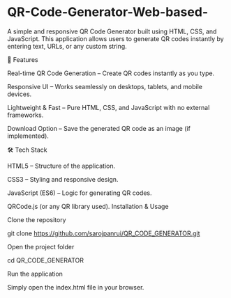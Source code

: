 # QR-Code-Generator-Web-based-
 A simple and responsive QR Code Generator built using HTML, CSS, and JavaScript. This application allows users to generate QR codes instantly by entering text, URLs, or any custom string.

🚀 Features

Real-time QR Code Generation – Create QR codes instantly as you type.

Responsive UI – Works seamlessly on desktops, tablets, and mobile devices.

Lightweight & Fast – Pure HTML, CSS, and JavaScript with no external frameworks.

Download Option – Save the generated QR code as an image (if implemented).

🛠️ Tech Stack

HTML5 – Structure of the application.

CSS3 – Styling and responsive design.

JavaScript (ES6) – Logic for generating QR codes.

QRCode.js (or any QR library used).
Installation & Usage

Clone the repository

git clone https://github.com/sarojpanrui/QR_CODE_GENERATOR.git


Open the project folder

cd QR_CODE_GENERATOR


Run the application

Simply open the index.html file in your browser.


